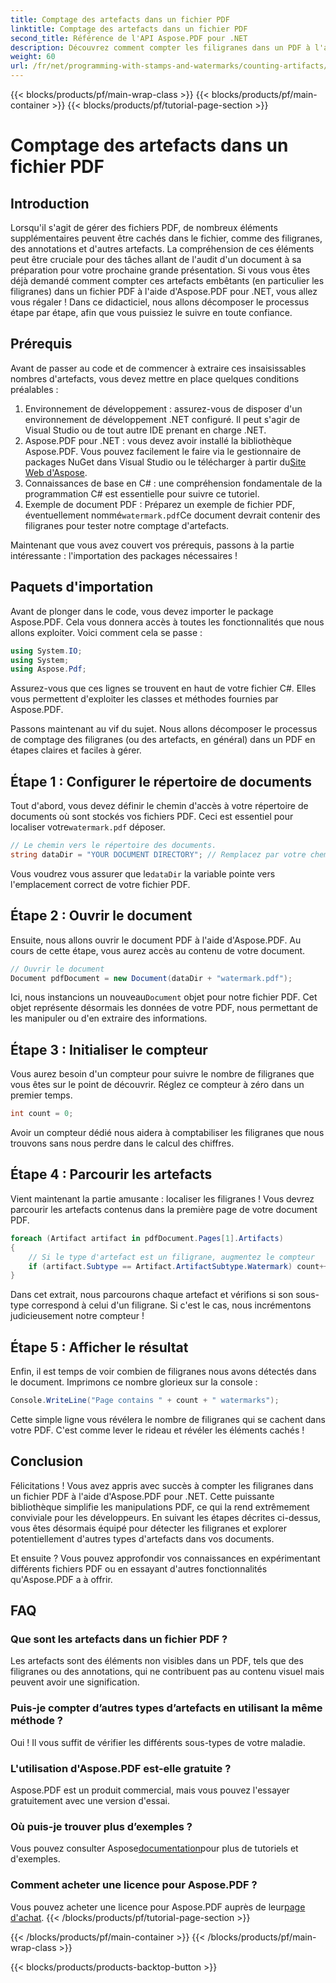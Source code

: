 ```yaml
---
title: Comptage des artefacts dans un fichier PDF
linktitle: Comptage des artefacts dans un fichier PDF
second_title: Référence de l'API Aspose.PDF pour .NET
description: Découvrez comment compter les filigranes dans un PDF à l'aide d'Aspose.PDF pour .NET. Guide étape par étape pour les débutants sans expérience préalable requise.
weight: 60
url: /fr/net/programming-with-stamps-and-watermarks/counting-artifacts/
---
```


{{< blocks/products/pf/main-wrap-class >}}
{{< blocks/products/pf/main-container >}}
{{< blocks/products/pf/tutorial-page-section >}}

# Comptage des artefacts dans un fichier PDF

## Introduction

Lorsqu'il s'agit de gérer des fichiers PDF, de nombreux éléments supplémentaires peuvent être cachés dans le fichier, comme des filigranes, des annotations et d'autres artefacts. La compréhension de ces éléments peut être cruciale pour des tâches allant de l'audit d'un document à sa préparation pour votre prochaine grande présentation. Si vous vous êtes déjà demandé comment compter ces artefacts embêtants (en particulier les filigranes) dans un fichier PDF à l'aide d'Aspose.PDF pour .NET, vous allez vous régaler ! Dans ce didacticiel, nous allons décomposer le processus étape par étape, afin que vous puissiez le suivre en toute confiance. 

## Prérequis

Avant de passer au code et de commencer à extraire ces insaisissables nombres d'artefacts, vous devez mettre en place quelques conditions préalables :

1. Environnement de développement : assurez-vous de disposer d'un environnement de développement .NET configuré. Il peut s'agir de Visual Studio ou de tout autre IDE prenant en charge .NET.
2. Aspose.PDF pour .NET : vous devez avoir installé la bibliothèque Aspose.PDF. Vous pouvez facilement le faire via le gestionnaire de packages NuGet dans Visual Studio ou le télécharger à partir du[Site Web d'Aspose](https://releases.aspose.com/pdf/net/).
3. Connaissances de base en C# : une compréhension fondamentale de la programmation C# est essentielle pour suivre ce tutoriel.
4.  Exemple de document PDF : Préparez un exemple de fichier PDF, éventuellement nommé`watermark.pdf`Ce document devrait contenir des filigranes pour tester notre comptage d'artefacts.

Maintenant que vous avez couvert vos prérequis, passons à la partie intéressante : l'importation des packages nécessaires !

## Paquets d'importation

Avant de plonger dans le code, vous devez importer le package Aspose.PDF. Cela vous donnera accès à toutes les fonctionnalités que nous allons exploiter. Voici comment cela se passe :

```csharp
using System.IO;
using System;
using Aspose.Pdf;
```

Assurez-vous que ces lignes se trouvent en haut de votre fichier C#. Elles vous permettent d'exploiter les classes et méthodes fournies par Aspose.PDF. 

Passons maintenant au vif du sujet. Nous allons décomposer le processus de comptage des filigranes (ou des artefacts, en général) dans un PDF en étapes claires et faciles à gérer.

## Étape 1 : Configurer le répertoire de documents

 Tout d'abord, vous devez définir le chemin d'accès à votre répertoire de documents où sont stockés vos fichiers PDF. Ceci est essentiel pour localiser votre`watermark.pdf` déposer.

```csharp
// Le chemin vers le répertoire des documents.
string dataDir = "YOUR DOCUMENT DIRECTORY"; // Remplacez par votre chemin réel
```

 Vous voudrez vous assurer que le`dataDir` la variable pointe vers l'emplacement correct de votre fichier PDF. 

## Étape 2 : Ouvrir le document

Ensuite, nous allons ouvrir le document PDF à l'aide d'Aspose.PDF. Au cours de cette étape, vous aurez accès au contenu de votre document.

```csharp
// Ouvrir le document
Document pdfDocument = new Document(dataDir + "watermark.pdf");
```

 Ici, nous instancions un nouveau`Document` objet pour notre fichier PDF. Cet objet représente désormais les données de votre PDF, nous permettant de les manipuler ou d'en extraire des informations.

## Étape 3 : Initialiser le compteur

Vous aurez besoin d'un compteur pour suivre le nombre de filigranes que vous êtes sur le point de découvrir. Réglez ce compteur à zéro dans un premier temps.

```csharp
int count = 0;
```

Avoir un compteur dédié nous aidera à comptabiliser les filigranes que nous trouvons sans nous perdre dans le calcul des chiffres.

## Étape 4 : Parcourir les artefacts

Vient maintenant la partie amusante : localiser les filigranes ! Vous devrez parcourir les artefacts contenus dans la première page de votre document PDF.

```csharp
foreach (Artifact artifact in pdfDocument.Pages[1].Artifacts)
{
    // Si le type d'artefact est un filigrane, augmentez le compteur
    if (artifact.Subtype == Artifact.ArtifactSubtype.Watermark) count++;
}
```

Dans cet extrait, nous parcourons chaque artefact et vérifions si son sous-type correspond à celui d'un filigrane. Si c'est le cas, nous incrémentons judicieusement notre compteur !

## Étape 5 : Afficher le résultat

Enfin, il est temps de voir combien de filigranes nous avons détectés dans le document. Imprimons ce nombre glorieux sur la console :

```csharp
Console.WriteLine("Page contains " + count + " watermarks");
```

Cette simple ligne vous révélera le nombre de filigranes qui se cachent dans votre PDF. C'est comme lever le rideau et révéler les éléments cachés !

## Conclusion 

Félicitations ! Vous avez appris avec succès à compter les filigranes dans un fichier PDF à l'aide d'Aspose.PDF pour .NET. Cette puissante bibliothèque simplifie les manipulations PDF, ce qui la rend extrêmement conviviale pour les développeurs. En suivant les étapes décrites ci-dessus, vous êtes désormais équipé pour détecter les filigranes et explorer potentiellement d'autres types d'artefacts dans vos documents.

Et ensuite ? Vous pouvez approfondir vos connaissances en expérimentant différents fichiers PDF ou en essayant d'autres fonctionnalités qu'Aspose.PDF a à offrir. 

## FAQ

### Que sont les artefacts dans un fichier PDF ?  
Les artefacts sont des éléments non visibles dans un PDF, tels que des filigranes ou des annotations, qui ne contribuent pas au contenu visuel mais peuvent avoir une signification.

### Puis-je compter d’autres types d’artefacts en utilisant la même méthode ?  
Oui ! Il vous suffit de vérifier les différents sous-types de votre maladie.

### L'utilisation d'Aspose.PDF est-elle gratuite ?  
Aspose.PDF est un produit commercial, mais vous pouvez l'essayer gratuitement avec une version d'essai. 

### Où puis-je trouver plus d’exemples ?  
 Vous pouvez consulter Aspose[documentation](https://reference.aspose.com/pdf/net/)pour plus de tutoriels et d'exemples.

### Comment acheter une licence pour Aspose.PDF ?  
 Vous pouvez acheter une licence pour Aspose.PDF auprès de leur[page d'achat](https://purchase.aspose.com/buy).
{{< /blocks/products/pf/tutorial-page-section >}}

{{< /blocks/products/pf/main-container >}}
{{< /blocks/products/pf/main-wrap-class >}}

{{< blocks/products/products-backtop-button >}}
